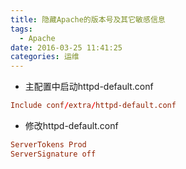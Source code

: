 ```yaml
---
title: 隐藏Apache的版本号及其它敏感信息
tags:
  - Apache
date: 2016-03-25 11:41:25
categories: 运维
---
```


- 主配置中启动httpd-default.conf
```conf
Include conf/extra/httpd-default.conf
```

- 修改httpd-default.conf
```conf
ServerTokens Prod
ServerSignature off
```
